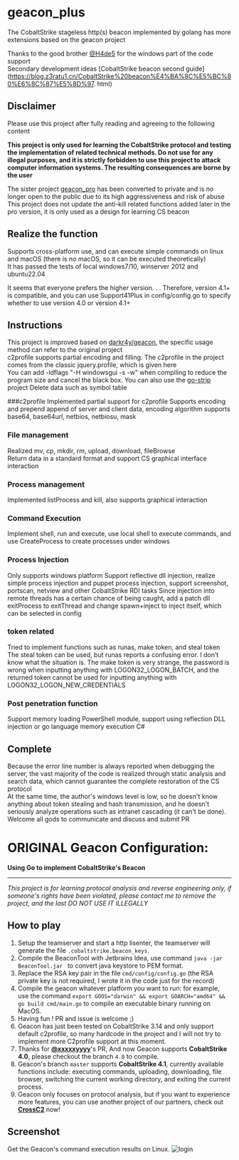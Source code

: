 # geacon_plus
The CobaltStrike stageless http(s) beacon implemented by golang has more extensions based on the geacon project

Thanks to the good brother [@H4de5](https://github.com/H4de5-7) for the windows part of the code support  
Secondary development ideas [CobaltStrike beacon second guide] (https://blog.z3ratu1.cn/CobaltStrike%20beacon%E4%BA%8C%E5%BC%80%E6%8C%87%E5%8D%97. html)

## Disclaimer
Please use this project after fully reading and agreeing to the following content  

**This project is only used for learning the CobaltStrike protocol and testing the implementation of related technical methods.
Do not use for any illegal purposes, and it is strictly forbidden to use this project to attack computer information systems. The resulting consequences are borne by the user**  

The sister project [geacon_pro](https://github.com/H4de5-7/geacon_pro) has been converted to private and is no longer open to the public due to its high aggressiveness and risk of abuse  
This project does not update the anti-kill related functions added later in the pro version, it is only used as a design for learning CS beacon


## Realize the function
Supports cross-platform use, and can execute simple commands on linux and macOS (there is no macOS, so it can be executed theoretically)  
It has passed the tests of local windows7/10, winserver 2012 and ubuntu22.04  

It seems that everyone prefers the higher version. . . Therefore, version 4.1+ is compatible, and you can use Support41Plus in config/config.go to specify whether to use version 4.0 or version 4.1+

## Instructions
This project is improved based on [darkr4y/geacon](https://github.com/darkr4y/geacon), the specific usage method can refer to the original project  
c2profile supports partial encoding and filling. The c2profile in the project comes from the classic jquery.profile, which is given here  
You can add -ldflags "-H windowsgui -s -w" when compiling to reduce the program size and cancel the black box. You can also use the [go-strip](https://github.com/boy-hack/go-strip) project Delete data such as symbol table


###c2profile
Implemented partial support for c2profile
Supports encoding and prepend append of server and client data, encoding algorithm supports base64, base64url, netbios, netbiosu, mask

### File management
Realized mv, cp, mkdir, rm, upload, download, fileBrowse  
Return data in a standard format and support CS graphical interface interaction

### Process management
Implemented listProcess and kill, also supports graphical interaction

### Command Execution
Implement shell, run and execute, use local shell to execute commands, and use CreateProcess to create processes under windows

### Process Injection
Only supports windows platform
Support reflective dll injection, realize simple process injection and puppet process injection, support screenshot, portscan, netview and other CobaltStrike RDI tasks
Since injection into remote threads has a certain chance of being caught, add a patch dll exitProcess to exitThread and change spawn+inject to inject itself, which can be selected in config

### token related
Tried to implement functions such as runas, make token, and steal token
The steal token can be used, but runas reports a confusing error. I don’t know what the situation is.
The make token is very strange, the password is wrong when inputting anything with LOGON32_LOGON_BATCH, and the returned token cannot be used for inputting anything with LOGON32_LOGON_NEW_CREDENTIALS

### Post penetration function
Support memory loading PowerShell module, support using reflection DLL injection or go language memory execution C#

## Complete
Because the error line number is always reported when debugging the server, the vast majority of the code is realized through static analysis and search data, which cannot guarantee the complete restoration of the CS protocol  
At the same time, the author's windows level is low, so he doesn't know anything about token stealing and hash transmission, and he doesn't seriously analyze operations such as intranet cascading (it can't be done). Welcome all gods to communicate and discuss and submit PR


# ORIGINAL Geacon Configuration:

**Using Go to implement CobaltStrike's Beacon**

----

*This project is for learning protocol analysis and reverse engineering only, if someone's rights have been violated, please contact me to remove the project, and the last DO NOT USE IT ILLEGALLY*



## How to play

1. Setup the teamserver and start a http lisenter, the teamserver will generate the file `.cobaltstrike.beacon_keys`.
2. Compile the BeaconTool with Jetbrains Idea, use command `java -jar BeaconTool.jar ` to convert java keystore to PEM format.
3. Replace the RSA key pair in the file `cmd/config/config.go` (the RSA private key is not required, I wrote it in the code just for the record)
4. Compile the geacon whatever platform you want to run: for example, use the command `export GOOS="darwin" && export GOARCH="amd64" && go build cmd/main.go` to compile an executable binary running on MacOS. 
5. Having fun ! PR and issue is welcome ;)
6. Geacon has just been tested on CobaltStrike 3.14 and only support default c2profile, so many hardcode in the project and I will not try to implement more C2profile support at this moment.
7. Thanks for **[@xxxxxyyyy](https://github.com/xxxxxyyyy)**'s PR, And now Geacon supports **CobaltStrike 4.0**, please checkout the branch `4.0` to compile.
8. Geacon's branch `master` supports **CobaltStrike 4.1**, currently available functions include: executing commands, uploading, downloading, file browser, switching the current working directory, and exiting the current process.
9. Geacon only focuses on protocol analysis, but if you want to experience more features, you can use another project of our partners, check out **[CrossC2](https://github.com/gloxec/CrossC2)** now!

## Screenshot

Get the Geacon's command execution results on Linux.
![login](https://github.com/darkr4y/geacon/raw/master/screenshots/sc.png)
